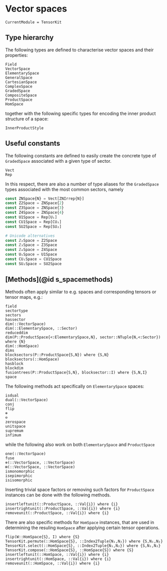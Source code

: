 # Vector spaces

```@meta
CurrentModule = TensorKit
```

## Type hierarchy

The following types are defined to characterise vector spaces and their properties:

```@docs
Field
VectorSpace
ElementarySpace
GeneralSpace
CartesianSpace
ComplexSpace
GradedSpace
CompositeSpace
ProductSpace
HomSpace
```

together with the following specific types for encoding the inner product structure of
a space:

```@docs
InnerProductStyle
```

## Useful constants

The following constants are defined to easily create the concrete type of `GradedSpace`
associated with a given type of sector.

```@docs
Vect
Rep
```

In this respect, there are also a number of type aliases for the `GradedSpace` types
associated with the most common sectors, namely

```julia
const ZNSpace{N} = Vect[ZNIrrep{N}]
const Z2Space = ZNSpace{2}
const Z3Space = ZNSpace{3}
const Z4Space = ZNSpace{4}
const U1Space = Rep[U₁]
const CU1Space = Rep[CU₁]
const SU2Space = Rep[SU₂]

# Unicode alternatives
const ℤ₂Space = Z2Space
const ℤ₃Space = Z3Space
const ℤ₄Space = Z4Space
const U₁Space = U1Space
const CU₁Space = CU1Space
const SU₂Space = SU2Space
```

## [Methods](@id s_spacemethods)

Methods often apply similar to e.g. spaces and corresponding tensors or tensor maps, e.g.:

```@docs
field
sectortype
sectors
hassector
dim(::VectorSpace)
dim(::ElementarySpace, ::Sector)
reduceddim
dim(P::ProductSpace{<:ElementarySpace,N}, sector::NTuple{N,<:Sector}) where {N}
dim(::HomSpace)
dims
blocksectors(P::ProductSpace{S,N}) where {S,N}
blocksectors(::HomSpace)
hasblock
blockdim
fusiontrees(P::ProductSpace{S,N}, blocksector::I) where {S,N,I}
space
```

The following methods act specifically on `ElementarySpace` spaces:

```@docs
isdual
dual(::VectorSpace)
conj
flip
⊕
⊖
zerospace
unitspace
supremum
infimum
```

while the following also work on both `ElementarySpace` and `ProductSpace`

```@docs
one(::VectorSpace)
fuse
⊗(::VectorSpace, ::VectorSpace)
⊠(::VectorSpace, ::VectorSpace)
ismonomorphic
isepimorphic
isisomorphic
```

Inserting trivial space factors or removing such factors for `ProductSpace` instances
can be done with the following methods.
```@docs
insertleftunit(::ProductSpace, ::Val{i}) where {i}
insertrightunit(::ProductSpace, ::Val{i}) where {i}
removeunit(::ProductSpace, ::Val{i}) where {i}
```

There are also specific methods for `HomSpace` instances, that are used in determining
the resuling `HomSpace` after applying certain tensor operations.

```@docs
flip(W::HomSpace{S}, I) where {S}
TensorKit.permute(::HomSpace{S}, ::Index2Tuple{N₁,N₂}) where {S,N₁,N₂}
TensorKit.select(::HomSpace{S}, ::Index2Tuple{N₁,N₂}) where {S,N₁,N₂}
TensorKit.compose(::HomSpace{S}, ::HomSpace{S}) where {S}
insertleftunit(::HomSpace, ::Val{i}) where {i}
insertrightunit(::HomSpace, ::Val{i}) where {i}
removeunit(::HomSpace, ::Val{i}) where {i}
```
